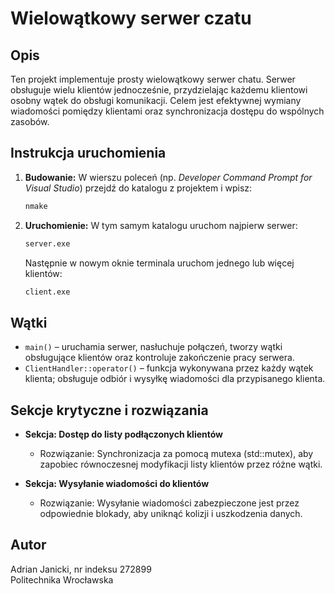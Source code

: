 # Wielowątkowy serwer czatu

## Opis

Ten projekt implementuje prosty wielowątkowy serwer chatu. Serwer obsługuje wielu klientów jednocześnie, przydzielając każdemu klientowi osobny wątek do obsługi komunikacji. Celem jest efektywnej wymiany wiadomości pomiędzy klientami oraz synchronizacja dostępu do wspólnych zasobów.

## Instrukcja uruchomienia
1. **Budowanie:**
   W wierszu poleceń (np. *Developer Command Prompt for Visual Studio*) przejdź do katalogu z projektem i wpisz:

   ```cmd
   nmake
   ```

2. **Uruchomienie:**
   W tym samym katalogu uruchom najpierw serwer:
   ```cmd
   server.exe
   ```
   
   Następnie w nowym oknie terminala uruchom jednego lub więcej klientów:
   ```cmd
   client.exe
   ```

## Wątki

- `main()` – uruchamia serwer, nasłuchuje połączeń, tworzy wątki obsługujące klientów oraz kontroluje zakończenie pracy serwera.
- `ClientHandler::operator()` – funkcja wykonywana przez każdy wątek klienta; obsługuje odbiór i wysyłkę wiadomości dla przypisanego klienta.

## Sekcje krytyczne i rozwiązania

- **Sekcja: Dostęp do listy podłączonych klientów**
  - Rozwiązanie: Synchronizacja za pomocą mutexa (std::mutex), aby zapobiec równoczesnej modyfikacji listy klientów przez różne wątki.
  
- **Sekcja: Wysyłanie wiadomości do klientów**
  - Rozwiązanie: Wysyłanie wiadomości zabezpieczone jest przez odpowiednie blokady, aby uniknąć kolizji i uszkodzenia danych.

## Autor
Adrian Janicki, nr indeksu 272899  
Politechnika Wrocławska
